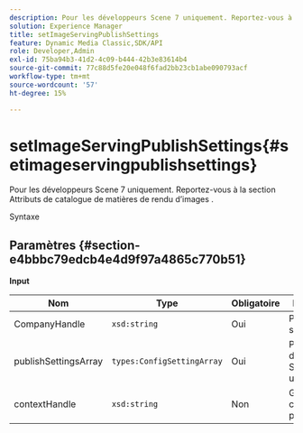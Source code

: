 ```yaml
---
description: Pour les développeurs Scene 7 uniquement. Reportez-vous à la section Attributs de catalogue de matières de rendu d’images .
solution: Experience Manager
title: setImageServingPublishSettings
feature: Dynamic Media Classic,SDK/API
role: Developer,Admin
exl-id: 75ba94b3-41d2-4c09-b444-42b3e83614b4
source-git-commit: 77c88d5fe20e048f6fad2bb23cb1abe090793acf
workflow-type: tm+mt
source-wordcount: '57'
ht-degree: 15%

---
```


# setImageServingPublishSettings{#setimageservingpublishsettings}

Pour les développeurs Scene 7 uniquement. Reportez-vous à la section Attributs de catalogue de matières de rendu d’images .

Syntaxe

## Paramètres {#section-e4bbbc79edcb4e4d9f97a4865c770b51}

**Input**

| Nom | Type | Obligatoire | Description |
|---|---|---|---|
| CompanyHandle | `xsd:string` | Oui | Poignée de la société. |
| publishSettingsArray | `types:ConfigSettingArray` | Oui | Pour les développeurs Scene 7 uniquement. |
| contextHandle | `xsd:string` | Non | Gérer au contexte de publication. |
